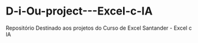 # D-i-Ou-project---Excel-c-IA
Repositório Destinado aos projetos do Curso de Excel Santander - Excel c IA
